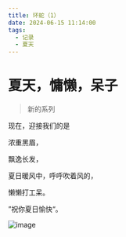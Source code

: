 ```yaml
---
title: 环蛇（1）
date: 2024-06-15 11:14:00
tags:
  - 记录
  - 夏天
---
```


# 夏天，慵懒，呆子
> 新的系列

现在，迎接我们的是

浓重黑眉，

飘逸长发，

夏日暖风中，呼呼吹着风的，

懒懒打工呆。

”祝你夏日愉快“。

![image](https://img.niki.ink/i/2024/06/15/sqdb5t.jpg)
